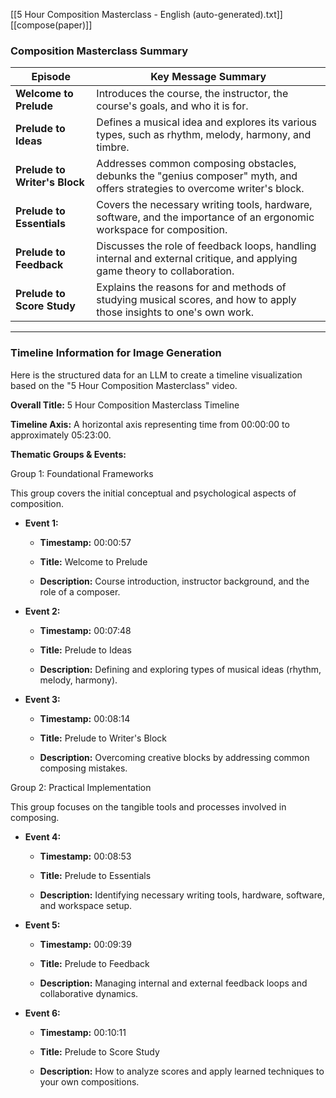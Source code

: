  [[5 Hour Composition Masterclass - English (auto-generated).txt]]
[[compose(paper)]]
### Composition Masterclass Summary

| Episode                       | Key Message Summary                                                                                                         |
| ----------------------------- | --------------------------------------------------------------------------------------------------------------------------- |
| **Welcome to Prelude**        | Introduces the course, the instructor, the course's goals, and who it is for.                                               |
| **Prelude to Ideas**          | Defines a musical idea and explores its various types, such as rhythm, melody, harmony, and timbre.                         |
| **Prelude to Writer's Block** | Addresses common composing obstacles, debunks the "genius composer" myth, and offers strategies to overcome writer's block. |
| **Prelude to Essentials**     | Covers the necessary writing tools, hardware, software, and the importance of an ergonomic workspace for composition.       |
| **Prelude to Feedback**       | Discusses the role of feedback loops, handling internal and external critique, and applying game theory to collaboration.   |
| **Prelude to Score Study**    | Explains the reasons for and methods of studying musical scores, and how to apply those insights to one's own work.         |

---

### Timeline Information for Image Generation

Here is the structured data for an LLM to create a timeline visualization based on the "5 Hour Composition Masterclass" video.

**Overall Title:** 5 Hour Composition Masterclass Timeline

**Timeline Axis:** A horizontal axis representing time from 00:00:00 to approximately 05:23:00.

**Thematic Groups & Events:**

Group 1: Foundational Frameworks

This group covers the initial conceptual and psychological aspects of composition.

- **Event 1:**
    
    - **Timestamp:** 00:00:57
        
    - **Title:** Welcome to Prelude
        
    - **Description:** Course introduction, instructor background, and the role of a composer.
        
- **Event 2:**
    
    - **Timestamp:** 00:07:48
        
    - **Title:** Prelude to Ideas
        
    - **Description:** Defining and exploring types of musical ideas (rhythm, melody, harmony).
        
- **Event 3:**
    
    - **Timestamp:** 00:08:14
        
    - **Title:** Prelude to Writer's Block
        
    - **Description:** Overcoming creative blocks by addressing common composing mistakes.
        

Group 2: Practical Implementation

This group focuses on the tangible tools and processes involved in composing.

- **Event 4:**
    
    - **Timestamp:** 00:08:53
        
    - **Title:** Prelude to Essentials
        
    - **Description:** Identifying necessary writing tools, hardware, software, and workspace setup.
        
- **Event 5:**
    
    - **Timestamp:** 00:09:39
        
    - **Title:** Prelude to Feedback
        
    - **Description:** Managing internal and external feedback loops and collaborative dynamics.
        
- **Event 6:**
    
    - **Timestamp:** 00:10:11
        
    - **Title:** Prelude to Score Study
        
    - **Description:** How to analyze scores and apply learned techniques to your own compositions.